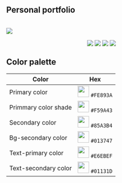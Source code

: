 ## Personal portfolio

<br>
<img align="center" src="https://github.com/GabiOneZero/portfolio-images/blob/main/captura_home.png">
<p align="center">
<img align="center" src="https://img.shields.io/badge/html5-%23E34F26.svg?style=for-the-badge&logo=html5&logoColor=white">
<img align="center" src="https://img.shields.io/badge/css3-%231572B6.svg?style=for-the-badge&logo=css3&logoColor=white">
<img align="center" src="https://img.shields.io/badge/tailwindcss-%2338B2AC.svg?style=for-the-badge&logo=tailwind-css&logoColor=white">
<img align="center" src="https://img.shields.io/badge/javascript-%23F7A41D.svg?style=for-the-badge&logo=javascript&logoColor=white">
</p>


## Color palette

| Color                | Hex                                                                                                                         |
| -------------------- | --------------------------------------------------------------------------------------------------------------------------- |
| Primary color        | <img src="https://github.com/GabiOneZero/portfolio-images/blob/main/Primary-color.png" width="30px"> `#FE893A`              |
| Primmary color shade | <img src="https://github.com/GabiOneZero/portfolio-images/blob/main/Primary-color-shade.png" width="30px"> `#F59A43`        |
| Secondary color      | <img src="https://github.com/GabiOneZero/portfolio-images/blob/main/Secondary-color.png" width="30px"> `#85A3B4`            |
| Bg-secondary color   | <img src="https://github.com/GabiOneZero/portfolio-images/blob/main/Bg-primary-color.png" width="30px"> `#013747`           |
| Text-primary color   | <img src="https://github.com/GabiOneZero/portfolio-images/blob/main/Text-primary-color.png" width="30px"> `#E6EBEF`         |
| Text-secondary color | <img src="https://github.com/GabiOneZero/portfolio-images/blob/main/Text-secondary-color.png" width="30px"> `#01131D`       |

